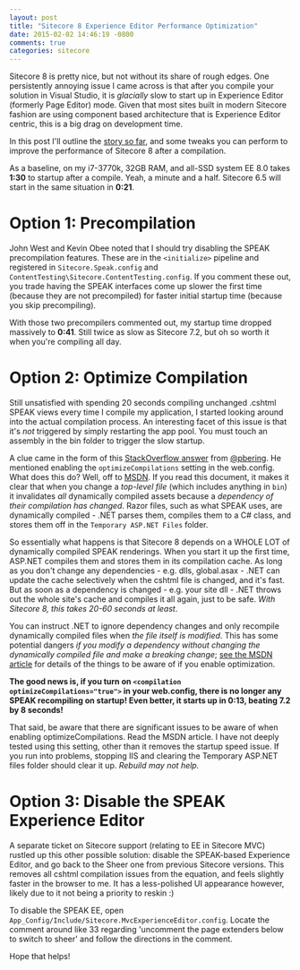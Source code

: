 ```yaml
---
layout: post
title: "Sitecore 8 Experience Editor Performance Optimization"
date: 2015-02-02 14:46:19 -0800
comments: true
categories: sitecore
---
```


Sitecore 8 is pretty nice, but not without its share of rough edges. One persistently annoying issue I came across is that after you compile your solution in Visual Studio, it is *glacially* slow to start up in Experience Editor (formerly Page Editor) mode. Given that most sites built in modern Sitecore fashion are using component based architecture that is Experience Editor centric, this is a big drag on development time.

In this post I'll outline the [story so far](https://twitter.com/kamsar/status/562315734710108160), and some tweaks you can perform to improve the performance of Sitecore 8 after a compilation.

As a baseline, on my i7-3770k, 32GB RAM, and all-SSD system EE 8.0 takes __1:30__ to startup after a compile. Yeah, a minute and a half. Sitecore 6.5 will start in the same situation in __0:21__.

# Option 1: Precompilation

John West and Kevin Obee noted that I should try disabling the SPEAK precompilation features. These are in the `<initialize>` pipeline and registered in `Sitecore.Speak.config` and `ContentTesting\Sitecore.ContentTesting.config`. If you comment these out, you trade having the SPEAK interfaces come up slower the first time (because they are not precompiled) for faster initial startup time (because you skip precompiling).

With those two precompilers commented out, my startup time dropped massively to __0:41__. Still twice as slow as Sitecore 7.2, but oh so worth it when you're compiling all day.

# Option 2: Optimize Compilation

Still unsatisfied with spending 20 seconds compiling unchanged .cshtml SPEAK views every time I compile my application, I started looking around into the actual compilation process. An interesting facet of this issue is that it's *not* triggered by simply restarting the app pool. You must touch an assembly in the bin folder to trigger the slow startup.

A clue came in the form of this [StackOverflow answer](http://stackoverflow.com/a/1419979) from [@pbering](https://twitter.com/pbering). He mentioned enabling the `optimizeCompilations` setting in the web.config. What does this do? Well, off to [MSDN](https://msdn.microsoft.com/en-us/library/ms366723.aspx). If you read this document, it makes it clear that when you change a _top-level file_ (which includes anything in `bin`) it invalidates _all_ dynamically compiled assets because a _dependency of their compilation has changed_. Razor files, such as what SPEAK uses, are dynamically compiled - .NET parses them, compiles them to a C# class, and stores them off in the `Temporary ASP.NET Files` folder.

So essentially what happens is that Sitecore 8 depends on a WHOLE LOT of dynamically compiled SPEAK renderings. When you start it up the first time, ASP.NET compiles them and stores them in its compilation cache. As long as you don't change any dependencies - e.g. dlls, global.asax - .NET can update the cache selectively when the cshtml file is changed, and it's fast. But as soon as a dependency is changed - e.g. your site dll - .NET throws out the whole site's cache and compiles it all again, just to be safe. _With Sitecore 8, this takes 20-60 seconds at least_.

You can instruct .NET to ignore dependency changes and only recompile dynamically compiled files when _the file itself is modified_. This has some potential dangers _if you modify a dependency without changing the dynamically compiled file and make a breaking change_; [see the MSDN article](https://msdn.microsoft.com/en-us/library/ms366723.aspx) for details of the things to be aware of if you enable optimization.

__The good news is, if you turn on `<compilation optimizeCompilations="true">` in your web.config, there is no longer any SPEAK recompiling on startup! Even better, it starts up in 0:13, beating 7.2 by 8 seconds!__

That said, be aware that there are significant issues to be aware of when enabling optimizeCompilations. Read the MSDN article. I have not deeply tested using this setting, other than it removes the startup speed issue. If you run into problems, stopping IIS and clearing the Temporary ASP.NET files folder should clear it up. _Rebuild may not help._

# Option 3: Disable the SPEAK Experience Editor

A separate ticket on Sitecore support (relating to EE in Sitecore MVC) rustled up this other possible solution: disable the SPEAK-based Experience Editor, and go back to the Sheer one from previous Sitecore versions. This removes all cshtml compilation issues from the equation, and feels slightly faster in the browser to me. It has a less-polished UI appearance however, likely due to it not being a priority to reskin :)

To disable the SPEAK EE, open `App_Config/Include/Sitecore.MvcExperienceEditor.config`. Locate the comment around like 33 regarding 'uncomment the page extenders below to switch to sheer' and follow the directions in the comment.

Hope that helps!